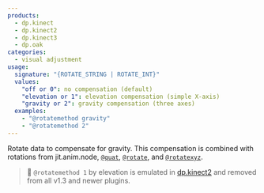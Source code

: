 ```yaml
---
products:
  - dp.kinect
  - dp.kinect2
  - dp.kinect3
  - dp.oak
categories:
  - visual adjustment
usage:
  signature: "{ROTATE_STRING | ROTATE_INT}"
  values:
    "off or 0": no compensation (default)
    "elevation or 1": elevation compensation (simple X-axis)
    "gravity or 2": gravity compensation (three axes)
  examples:
    - "@rotatemethod gravity"
    - "@rotatemethod 2"
---
```


Rotate data to compensate for gravity. This compensation
is combined with rotations from jit.anim.node, [`@quat`](quat.md), [`@rotate`](rotate.md),
and [`@rotatexyz`](rotatexyz.md).

> :memo: `@rotatemethod 1` by elevation is emulated in [dp.kinect2](../../dp.kinect2/)
> and removed from all v1.3 and newer plugins.
